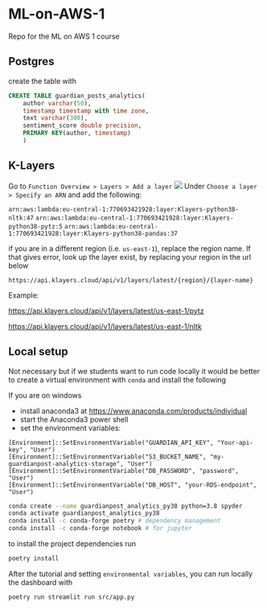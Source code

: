 # ML-on-AWS-1
Repo for the ML on AWS 1 course

## Postgres 
create the table with
```sql
CREATE TABLE guardian_posts_analytics(
	author varchar(50),
	timestamp timestamp with time zone,
	text varchar(300),
	sentiment_score double precision,
	PRIMARY KEY(author, timestamp)
	)
```

## K-Layers
Go to `Function Overview > Layers > Add a layer` 
![](assets/lambda-layers.png)
Under `Choose a layer > Specify an ARN` and add the following:

`arn:aws:lambda:eu-central-1:770693421928:layer:Klayers-python38-nltk:47` 
`arn:aws:lambda:eu-central-1:770693421928:layer:Klayers-python38-pytz:5` 
`arn:aws:lambda:eu-central-1:770693421928:layer:Klayers-python38-pandas:37` 

if you are in a different region (i.e. `us-east-1`), replace the region name. If that gives error,
 look up the layer exist, by replacing your region in the url below

`https://api.klayers.cloud/api/v1/layers/latest/{region}/{layer-name}` 

Example: 

https://api.klayers.cloud/api/v1/layers/latest/us-east-1/pytz 

https://api.klayers.cloud/api/v1/layers/latest/us-east-1/nltk 


## Local setup
Not necessary but if we students want to run code locally it would be better to create a virtual environment with `conda` and install the following

If you are on windows 
- install anaconda3 at https://www.anaconda.com/products/individual
- start the Anaconda3 power shell
- set the environment variables:
```
[Environment]::SetEnvironmentVariable("GUARDIAN_API_KEY", "Your-api-key", "User")
[Environment]::SetEnvironmentVariable("S3_BUCKET_NAME", "my-guardianpost-analytics-storage", "User")
[Environment]::SetEnvironmentVariable("DB_PASSWORD", "password", "User")
[Environment]::SetEnvironmentVariable("DB_HOST", "your-RDS-endpoint", "User")
```
 
```sh
conda create --name guardianpost_analytics_py38 python=3.8 spyder
conda activate guardianpost_analytics_py38
conda install -c conda-forge poetry # dependency management
conda install -c conda-forge notebook # for jupyter
```

to install the project dependencies run
```sh
poetry install
```

After the tutorial and setting `environmental variables`, you can run locally the dashboard with
```
poetry run streamlit run src/app.py
```
